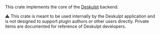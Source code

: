 This crate implements the core of the [Deskulpt](https://csci-shu-410-se-project.github.io/Deskulpt/) backend.

⚠️ This crate is meant to be used internally by the Deskulpt application and is not designed to support plugin authors or other users directly. Private items are documented for reference of Deskulpt developers.
